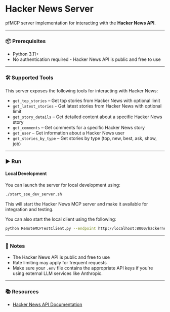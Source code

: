 # Hacker News Server

pfMCP server implementation for interacting with the **Hacker News API**.

---

### 📦 Prerequisites

- Python 3.11+
- No authentication required - Hacker News API is public and free to use

---

### 🛠️ Supported Tools

This server exposes the following tools for interacting with Hacker News:

- `get_top_stories` – Get top stories from Hacker News with optional limit
- `get_latest_stories` - Get latest stories from Hacker News with optional limit
- `get_story_details` – Get detailed content about a specific Hacker News story
- `get_comments` – Get comments for a specific Hacker News story
- `get_user` – Get information about a Hacker News user
- `get_stories_by_type` – Get stories by type (top, new, best, ask, show, job)

---

### ▶️ Run

#### Local Development

You can launch the server for local development using:

```bash
./start_sse_dev_server.sh
```

This will start the Hacker News MCP server and make it available for integration and testing.

You can also start the local client using the following:

```bash
python RemoteMCPTestClient.py --endpoint http://localhost:8000/hackernews/local
```

---

### 📎 Notes

- The Hacker News API is public and free to use
- Rate limiting may apply for frequent requests
- Make sure your `.env` file contains the appropriate API keys if you're using external LLM services like Anthropic.

---

### 📚 Resources

- [Hacker News API Documentation](https://github.com/HackerNews/API)
